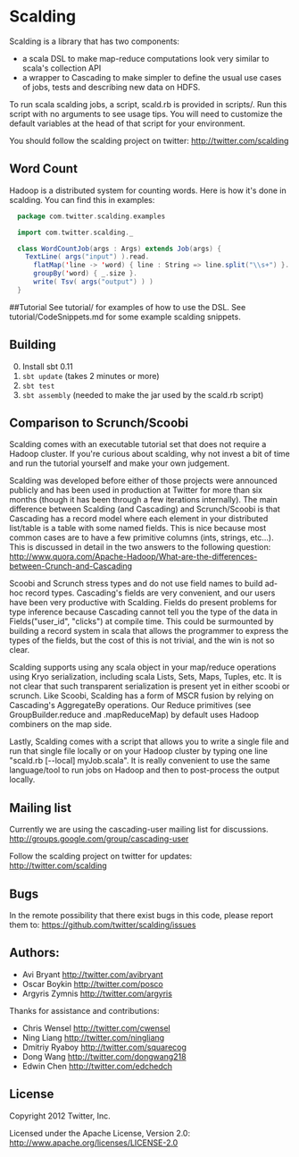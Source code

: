 # Scalding
Scalding is a library that has two components:

* a scala DSL to make map-reduce computations look very similar to scala's collection API
* a wrapper to Cascading to make simpler to define the usual use cases of jobs, tests and describing new data on HDFS.

To run scala scalding jobs, a script, scald.rb is provided in scripts/. Run this script
with no arguments to see usage tips.  You will need to customize the default variables
at the head of that script for your environment.

You should follow the scalding project on twitter: <http://twitter.com/scalding>

## Word Count
Hadoop is a distributed system for counting words.  Here is how it's done in scalding.  You can find this in examples:

```scala
  package com.twitter.scalding.examples

  import com.twitter.scalding._

  class WordCountJob(args : Args) extends Job(args) {
    TextLine( args("input") ).read.
      flatMap('line -> 'word) { line : String => line.split("\\s+") }.
      groupBy('word) { _.size }.
      write( Tsv( args("output") ) )
  }
```

##Tutorial
See tutorial/ for examples of how to use the DSL.  See tutorial/CodeSnippets.md for some
example scalding snippets.

## Building
0. Install sbt 0.11
1. ```sbt update``` (takes 2 minutes or more)
2. ```sbt test```
3. ```sbt assembly``` (needed to make the jar used by the scald.rb script)

## Comparison to Scrunch/Scoobi
Scalding comes with an executable tutorial set that does not require a Hadoop
cluster.  If you're curious about scalding, why not invest a bit of time and run the tutorial
yourself and make your own judgement.

Scalding was developed before either of those projects
were announced publicly and has been used in production at Twitter for more than six months
(though it has been through a few iterations internally).
The main difference between Scalding (and Cascading) and Scrunch/Scoobi is that Cascading has
a record model where each element in your distributed list/table is a table with some named
fields.  This is nice because most common cases are to have a few primitive columns (ints, strings,
etc...).  This is discussed in detail in the two answers to the following question:
<http://www.quora.com/Apache-Hadoop/What-are-the-differences-between-Crunch-and-Cascading>

Scoobi and Scrunch stress types and do not
use field names to build ad-hoc record types.  Cascading's fields are very convenient,
and our users have been very productive with Scalding. Fields do present problems for
type inference because Cascading cannot tell you the type of the data in Fields("user_id", "clicks")
at compile time.  This could be surmounted by building a record system in scala that
allows the programmer to express the types of the fields, but the cost of this is not trivial,
and the win is not so clear.

Scalding supports using any scala object in your map/reduce operations using Kryo serialization,
including scala Lists, Sets,
Maps, Tuples, etc.  It is not clear that such transparent serialization is present yet in either scoobi or
scrunch.  Like Scoobi, Scalding has a form of MSCR fusion by relying on Cascading's AggregateBy
operations.  Our Reduce primitives (see GroupBuilder.reduce and .mapReduceMap)
by default uses Hadoop combiners on the map side.

Lastly, Scalding comes with a script that allows you to write a single file and run that
single file locally or on your Hadoop cluster by typing one line "scald.rb [--local] myJob.scala".
It is really convenient to use the same language/tool to run jobs on Hadoop and then to post-process
the output locally.

## Mailing list

Currently we are using the cascading-user mailing list for discussions.
<http://groups.google.com/group/cascading-user>

Follow the scalding project on twitter for updates: <http://twitter.com/scalding>

## Bugs
In the remote possibility that there exist bugs in this code, please report them to:
<https://github.com/twitter/scalding/issues>

## Authors:
* Avi Bryant <http://twitter.com/avibryant>
* Oscar Boykin <http://twitter.com/posco>
* Argyris Zymnis <http://twitter.com/argyris>

Thanks for assistance and contributions:

* Chris Wensel <http://twitter.com/cwensel>
* Ning Liang <http://twitter.com/ningliang>
* Dmitriy Ryaboy <http://twitter.com/squarecog>
* Dong Wang <http://twitter.com/dongwang218>
* Edwin Chen <http://twitter.com/edchedch>

## License
Copyright 2012 Twitter, Inc.

Licensed under the Apache License, Version 2.0: http://www.apache.org/licenses/LICENSE-2.0
